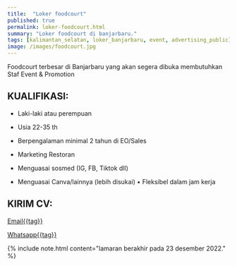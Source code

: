 ```yaml
---
title:  "Loker foodcourt"
published: true
permalink: loker-foodcourt.html
summary: "Loker foodcourt di banjarbaru."
tags: [kalimantan_selatan, loker_banjarbaru, event, advertising_public]
image: /images/foodcourt.jpg
---
```


Foodcourt terbesar di Banjarbaru yang akan segera dibuka membutuhkan Staf Event & Promotion

## KUALIFIKASI:

- Laki-laki atau perempuan

- Usia 22-35 th

- Berpengalaman minimal 2 tahun di EO/Sales

- Marketing Restoran

- Menguasai sosmed (IG, FB, Tiktok dll)

- Menguasai Canva/lainnya (lebih disukai) • Fleksibel dalam jam kerja

## KIRIM CV:

<a href="mailto:foodcourt.p4@gmail.com" class="btn btn-primary navbar-btn cursorNorm" role="button">Email{{tag}}</a>

<a href="https://wa.me/+6282155324626" class="btn btn-primary navbar-btn cursorNorm" role="button">Whatsapp{{tag}}</a>

{% include note.html content="lamaran berakhir pada 23 desember 2022." %}
